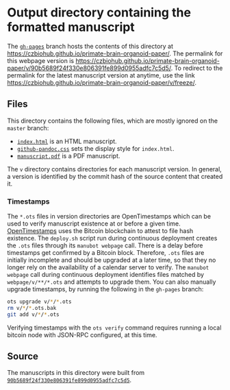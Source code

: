 # Output directory containing the formatted manuscript

The [`gh-pages`](https://github.com/czbiohub/primate-brain-organoid-paper/tree/gh-pages) branch hosts the contents of this directory at https://czbiohub.github.io/primate-brain-organoid-paper/.
The permalink for this webpage version is https://czbiohub.github.io/primate-brain-organoid-paper/v/90b5689f24f330e806391fe899d0955adfc7c5d5/.
To redirect to the permalink for the latest manuscript version at anytime, use the link https://czbiohub.github.io/primate-brain-organoid-paper/v/freeze/.

## Files

This directory contains the following files, which are mostly ignored on the `master` branch:

+ [`index.html`](index.html) is an HTML manuscript.
+ [`github-pandoc.css`](github-pandoc.css) sets the display style for `index.html`.
+ [`manuscript.pdf`](manuscript.pdf) is a PDF manuscript.

The `v` directory contains directories for each manuscript version.
In general, a version is identified by the commit hash of the source content that created it.

### Timestamps

The `*.ots` files in version directories are OpenTimestamps which can be used to verify manuscript existence at or before a given time.
[OpenTimestamps](https://opentimestamps.org/) uses the Bitcoin blockchain to attest to file hash existence.
The `deploy.sh` script run during continuous deployment creates the `.ots` files through its `manubot webpage` call.
There is a delay before timestamps get confirmed by a Bitcoin block.
Therefore, `.ots` files are initially incomplete and should be upgraded at a later time, so that they no longer rely on the availability of a calendar server to verify.
The `manubot webpage` call during continuous deployment identifies files matched by `webpage/v/**/*.ots` and attempts to upgrade them.
You can also manually upgrade timestamps, by running the following in the `gh-pages` branch:

```sh
ots upgrade v/*/*.ots
rm v/*/*.ots.bak
git add v/*/*.ots
```

Verifying timestamps with the `ots verify` command requires running a local bitcoin node with JSON-RPC configured, at this time.

## Source

The manuscripts in this directory were built from
[`90b5689f24f330e806391fe899d0955adfc7c5d5`](https://github.com/czbiohub/primate-brain-organoid-paper/commit/90b5689f24f330e806391fe899d0955adfc7c5d5).

